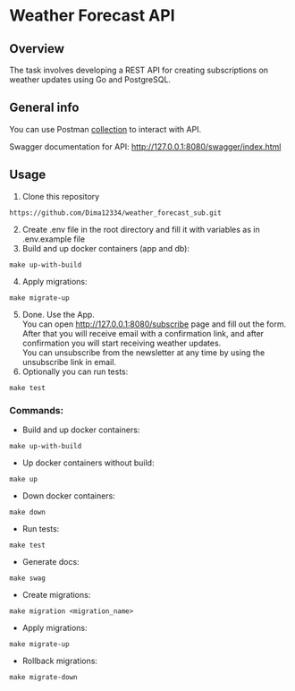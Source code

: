 # Weather Forecast API

## Overview

The task involves developing a REST API for creating subscriptions on weather updates using Go and PostgreSQL.

## General info

You can use Postman [collection](https://www.postman.com/dimchik32/workspace/weather-subscription-service/collection/25524341-d34e28e2-0887-4300-9329-37dd06732ab4?action=share&creator=25524341
) to interact with API.

Swagger documentation for API: http://127.0.0.1:8080/swagger/index.html

## Usage

1. Clone this repository
```
https://github.com/Dima12334/weather_forecast_sub.git
```
2. Create .env file in the root directory and fill it with variables as in .env.example file
3. Build and up docker containers (app and db):
```
make up-with-build
```
4. Apply migrations:
```
make migrate-up
```
5. Done. Use the App.<br>
You can open http://127.0.0.1:8080/subscribe page and fill out the form.<br>
After that you will receive email with a confirmation link, and after confirmation you will start receiving weather updates.<br>
You can unsubscribe from the newsletter at any time by using the unsubscribe link in email.<br>
6. Optionally you can run tests:
```
make test
```

### Commands:
- Build and up docker containers:
```
make up-with-build
```
- Up docker containers without build:
```
make up
```
- Down docker containers:
```
make down
```
- Run tests:
```
make test
```
- Generate docs:
```
make swag
```
- Create migrations:
```
make migration <migration_name>
```
- Apply migrations:
```
make migrate-up
```
- Rollback migrations:
```
make migrate-down
```
